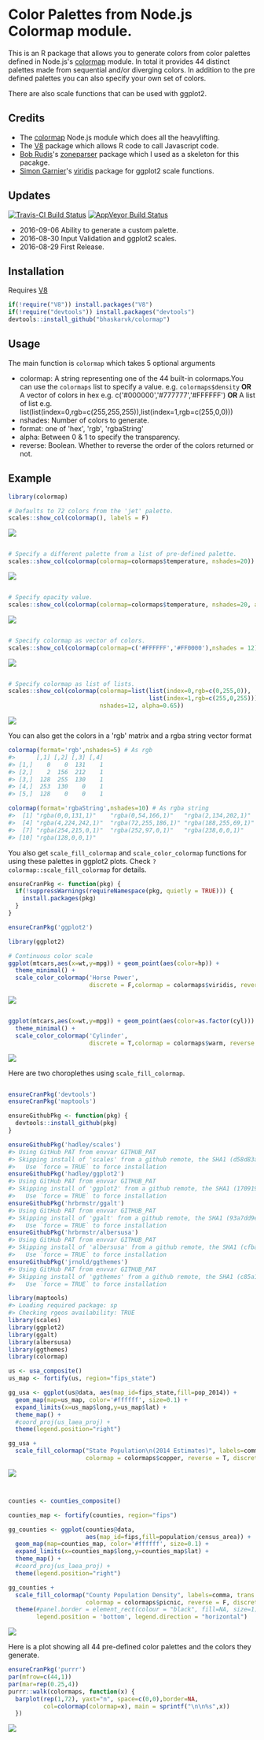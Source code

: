 
<!-- README.md is generated from README.Rmd. Please edit that file -->
Color Palettes from Node.js Colormap module.
============================================

This is an R package that allows you to generate colors from color palettes defined in Node.js's [colormap](https://github.com/bpostlethwaite/colormap) module. In total it provides 44 distinct palettes made from sequential and/or diverging colors. In addition to the pre defined palettes you can also specify your own set of colors.

There are also scale functions that can be used with ggplot2.

Credits
-------

-   The [colormap](https://github.com/bpostlethwaite/colormap) Node.js module which does all the heavylifting.
-   The [V8](https://github.com/jeroenooms/V8) package which allows R code to call Javascript code.
-   [Bob Rudis](https://twitter.com/hrbrmstr)'s [zoneparser](https://github.com/hrbrmstr/zoneparser) package which I used as a skeleton for this pacakge.
-   [Simon Garnier](https://twitter.com/sjmgarnier)'s [viridis](https://github.com/sjmgarnier/viridis) package for ggplot2 scale functions.

Updates
-------

[![Travis-CI Build Status](https://travis-ci.org/bhaskarvk/colormap.svg?branch=master)](https://travis-ci.org/bhaskarvk/colormap) [![AppVeyor Build Status](https://ci.appveyor.com/api/projects/status/github/bhaskarvk/colormap?branch=master&svg=true)](https://ci.appveyor.com/project/bhaskarvk/colormap)

-   2016-09-06 Ability to generate a custom palette.
-   2016-08-30 Input Validation and ggplot2 scales.
-   2016-08-29 First Release.

Installation
------------

Requires [V8](https://cran.r-project.org/web/packages/V8/index.html)

``` r
if(!require("V8")) install.packages("V8")
if(!require("devtools")) install.packages("devtools")
devtools::install_github("bhaskarvk/colormap")
```

Usage
-----

The main function is `colormap` which takes 5 optional arguments

-   colormap: A string representing one of the 44 built-in colormaps.You can use the `colormaps` list to specify a value. e.g. `colormaps$density` **OR** A vector of colors in hex e.g. c('\#000000','\#777777','\#FFFFFF') **OR** A list of list e.g. list(list(index=0,rgb=c(255,255,255)),list(index=1,rgb=c(255,0,0)))
-   nshades: Number of colors to generate.
-   format: one of 'hex', 'rgb', 'rgbaString'
-   alpha: Between 0 & 1 to specify the transparency.
-   reverse: Boolean. Whether to reverse the order of the colors returned or not.

Example
-------

``` r
library(colormap)

# Defaults to 72 colors from the 'jet' palette.
scales::show_col(colormap(), labels = F)
```

![](README-eg1-1.png)

``` r

# Specify a different palette from a list of pre-defined palette.
scales::show_col(colormap(colormap=colormaps$temperature, nshades=20))
```

![](README-eg1-2.png)

``` r

# Specify opacity value.
scales::show_col(colormap(colormap=colormaps$temperature, nshades=20, alpha=0.7))
```

![](README-eg1-3.png)

``` r

# Specify colormap as vector of colors.
scales::show_col(colormap(colormap=c('#FFFFFF','#FF0000'),nshades = 12))
```

![](README-eg1-4.png)

``` r

# Specify colormap as list of lists.
scales::show_col(colormap(colormap=list(list(index=0,rgb=c(0,255,0)),
                                        list(index=1,rgb=c(255,0,255))),
                          nshades=12, alpha=0.65))
```

![](README-eg1-5.png)

You can also get the colors in a 'rgb' matrix and a rgba string vector format

``` r
colormap(format='rgb',nshades=5) # As rgb
#>      [,1] [,2] [,3] [,4]
#> [1,]    0    0  131    1
#> [2,]    2  156  212    1
#> [3,]  128  255  130    1
#> [4,]  253  130    0    1
#> [5,]  128    0    0    1

colormap(format='rgbaString',nshades=10) # As rgba string
#>  [1] "rgba(0,0,131,1)"    "rgba(0,54,166,1)"   "rgba(2,134,202,1)" 
#>  [4] "rgba(4,224,242,1)"  "rgba(72,255,186,1)" "rgba(188,255,69,1)"
#>  [7] "rgba(254,215,0,1)"  "rgba(252,97,0,1)"   "rgba(238,0,0,1)"   
#> [10] "rgba(128,0,0,1)"
```

You also get `scale_fill_colormap` and `scale_color_colormap` functions for using these palettes in ggplot2 plots. Check `?colormap::scale_fill_colormap` for details.

``` r
ensureCranPkg <- function(pkg) {
  if(!suppressWarnings(requireNamespace(pkg, quietly = TRUE))) {
    install.packages(pkg)
  }
}

ensureCranPkg('ggplot2')

library(ggplot2)

# Continuous color scale
ggplot(mtcars,aes(x=wt,y=mpg)) + geom_point(aes(color=hp)) +
  theme_minimal() +
  scale_color_colormap('Horse Power',
                       discrete = F,colormap = colormaps$viridis, reverse = T)
```

![](README-ggplot2-1.png)

``` r

ggplot(mtcars,aes(x=wt,y=mpg)) + geom_point(aes(color=as.factor(cyl))) +
  theme_minimal() +
  scale_color_colormap('Cylinder',
                       discrete = T,colormap = colormaps$warm, reverse = T)
```

![](README-ggplot2-2.png)

Here are two choroplethes using `scale_fill_colormap`.

``` r

ensureCranPkg('devtools')
ensureCranPkg('maptools')

ensureGithubPkg <- function(pkg) {
  devtools::install_github(pkg)
}

ensureGithubPkg('hadley/scales')
#> Using GitHub PAT from envvar GITHUB_PAT
#> Skipping install of 'scales' from a github remote, the SHA1 (d58d83a9) has not changed since last install.
#>   Use `force = TRUE` to force installation
ensureGithubPkg('hadley/ggplot2')
#> Using GitHub PAT from envvar GITHUB_PAT
#> Skipping install of 'ggplot2' from a github remote, the SHA1 (17091968) has not changed since last install.
#>   Use `force = TRUE` to force installation
ensureGithubPkg('hrbrmstr/ggalt')
#> Using GitHub PAT from envvar GITHUB_PAT
#> Skipping install of 'ggalt' from a github remote, the SHA1 (93a7dd9e) has not changed since last install.
#>   Use `force = TRUE` to force installation
ensureGithubPkg('hrbrmstr/albersusa')
#> Using GitHub PAT from envvar GITHUB_PAT
#> Skipping install of 'albersusa' from a github remote, the SHA1 (cfbad8fa) has not changed since last install.
#>   Use `force = TRUE` to force installation
ensureGithubPkg('jrnold/ggthemes')
#> Using GitHub PAT from envvar GITHUB_PAT
#> Skipping install of 'ggthemes' from a github remote, the SHA1 (c85a15e1) has not changed since last install.
#>   Use `force = TRUE` to force installation

library(maptools)
#> Loading required package: sp
#> Checking rgeos availability: TRUE
library(scales)
library(ggplot2)
library(ggalt)
library(albersusa)
library(ggthemes)
library(colormap)

us <- usa_composite()
us_map <- fortify(us, region="fips_state")

gg_usa <- ggplot(us@data, aes(map_id=fips_state,fill=pop_2014)) +
  geom_map(map=us_map, color='#ffffff', size=0.1) + 
  expand_limits(x=us_map$long,y=us_map$lat) +
  theme_map() +  
  #coord_proj(us_laea_proj) +
  theme(legend.position="right") 

gg_usa +
  scale_fill_colormap("State Population\n(2014 Estimates)", labels=comma,
                      colormap = colormaps$copper, reverse = T, discrete = F)
```

![](README-maps-1.png)

``` r


counties <- counties_composite()

counties_map <- fortify(counties, region="fips")

gg_counties <- ggplot(counties@data, 
                      aes(map_id=fips,fill=population/census_area)) +
  geom_map(map=counties_map, color='#ffffff', size=0.1) + 
  expand_limits(x=counties_map$long,y=counties_map$lat) +
  theme_map() +  
  #coord_proj(us_laea_proj) +
  theme(legend.position="right") 

gg_counties +
  scale_fill_colormap("County Population Density", labels=comma, trans = 'log10',
                      colormap = colormaps$picnic, reverse = F, discrete = F) +
  theme(#panel.border = element_rect(colour = "black", fill=NA, size=1),
        legend.position = 'bottom', legend.direction = "horizontal")
```

![](README-maps-2.png)

Here is a plot showing all 44 pre-defined color palettes and the colors they generate.

``` r
ensureCranPkg('purrr')
par(mfrow=c(44,1))
par(mar=rep(0.25,4))
purrr::walk(colormaps, function(x) { 
  barplot(rep(1,72), yaxt="n", space=c(0,0),border=NA,
          col=colormap(colormap=x), main = sprintf("\n\n%s",x))
  })
```

![](README-plot-1.png)
